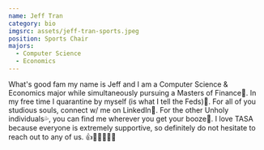 ```yaml
---
name: Jeff Tran
category: bio
imgsrc: assets/jeff-tran-sports.jpeg
position: Sports Chair
majors:
  - Computer Science
  - Economics
---
```

What's good fam my name is Jeff and I am a Computer Science & Economics major while simultaneously pursuing a Masters of Finance😤. In my free time I quarantine by myself (is what I tell the Feds)👀. For all of you studious souls, connect w/ me on LinkedIn🙌. For the other Unholy individuals💦, you can find me wherever you get your booze🍾. I love TASA because everyone is extremely supportive, so definitely do not hesitate to reach out to any of us. 👍🥡🥢🥟🍚🥂